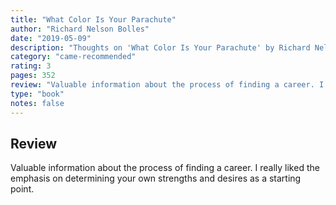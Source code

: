 ```yaml
---
title: "What Color Is Your Parachute"
author: "Richard Nelson Bolles"
date: "2019-05-09"
description: "Thoughts on 'What Color Is Your Parachute' by Richard Nelson Bolles."
category: "came-recommended"
rating: 3
pages: 352
review: "Valuable information about the process of finding a career. I really liked the emphasis on determining your own strengths and desires as a starting point."
type: "book"
notes: false
---
```


## Review

Valuable information about the process of finding a career. I really liked the emphasis on determining your own strengths and desires as a starting point.
